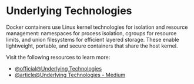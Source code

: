 # Underlying Technologies

Docker containers use Linux kernel technologies for isolation and resource management: namespaces for process isolation, cgroups for resource limits, and union filesystems for efficient layered storage. These enable lightweight, portable, and secure containers that share the host kernel.

Visit the following resources to learn more:

- [@official@Underlying Technologies](https://www.docker.com/resources/what-container/#underlying-technologies)
- [@article@Underlying Technologies - Medium](https://medium.com/@furkan.turkal/how-does-docker-actually-work-the-hard-way-a-technical-deep-diving-c5b8ea2f0422)

